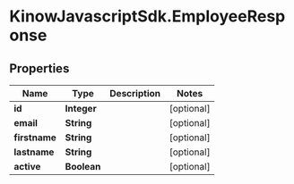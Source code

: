 # KinowJavascriptSdk.EmployeeResponse

## Properties
Name | Type | Description | Notes
------------ | ------------- | ------------- | -------------
**id** | **Integer** |  | [optional] 
**email** | **String** |  | [optional] 
**firstname** | **String** |  | [optional] 
**lastname** | **String** |  | [optional] 
**active** | **Boolean** |  | [optional] 


